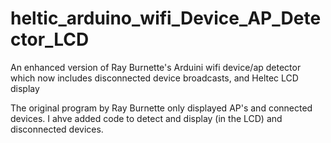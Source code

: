 # heltic_arduino_wifi_Device_AP_Detector_LCD
An enhanced version of Ray Burnette's Arduini wifi device/ap detector which now includes disconnected device broadcasts, and Heltec LCD display

The original program by Ray Burnette only displayed AP's and connected devices.  I ahve added code to detect and display (in the LCD) and disconnected devices. 
